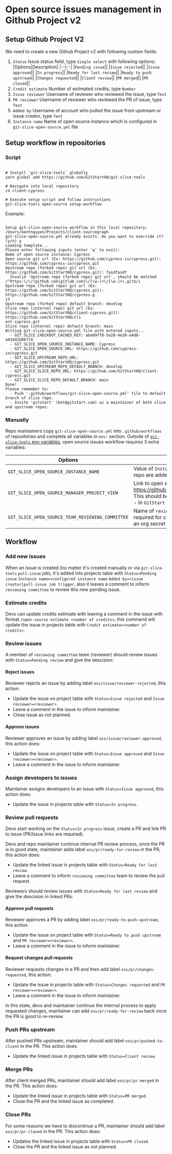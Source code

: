 # Open source issues management in Github Project v2

## Setup Github Project V2

We need to create a new Github Project v2 with following custom fields:

1. `Status`
   Issue status field, type `Single select` with following options:
   |Options|Description|
   |--|--|
   |`Pending issue`||
   |`Issue rejected`||
   |`Issue approved`||
   |`In progress`||
   |`Ready for last review`||
   |`Ready to push upstream`||
   |`Changes requested`||
   |`Client review`||
   |`PR merged`||
   |`PR closed`||
1. `Credit estimate`
   Number of estimated credits, type `Number`
1. `Issue reviewer`
   Username of reviewer who reviewed the issue, type `Text`
1. `PR reviewer`
   Username of reviewer who reviewed the PR of issue, type `Text`
1. `Added by`
   Username of account who pulled the issue from upstream or issue creator, type `Text`
1. `Instance name`
   Name of open source instance which is configured in `git-slice-open-source.yml` file

## Setup workflow in repositories

### Script

```shell

# Install `git-slice-tools` globally
yarn global add https://github.com/GitStartHQ/git-slice-tools

# Navigate into local repository
cd client-cypress

# Execute setup script and follow instructions
git-slice-tools open-source setup-workflow

```

Example:

```shell

Setup git-slice-open-source workflow in this local repository: /Users/kentnguyen/Projects/client-sourcegraph
git-slice-open-source.yml already exists. Do you want to override it? (y/n) y
Loading template...
Please enter following inputs (enter 'q' to exit):
Name of open source instance: Cypress
Open source git url (Ex: https://github.com/cypress-io/cypress.git): https://github.com/cypress-io/cypress.git
Upstream repo (forked repo) git url (Ex: https://github.com/GitStartHQ/cypress.git): fasdfasdf
  Invalid 'Upstream repo (forked repo) git url', should be matched /^https:\/\/(github.com|gitlab.com)\/[\w-]+\/[\w-]+\.git$/i
Upstream repo (forked repo) git url (Ex: https://github.com/GitStartHQ/cypress.git): https://github.com/GitStartHQ/cypress.g
it
Upstream repo (forked repo) default branch: develop
Slice repo (internal repo) git url (Ex: https://github.com/GitStartHQ/client-cypress.git): https://github.com/GitStartHQ/cli
ent-cypress.git
Slice repo (internal repo) default branch: main
Writing git-slice-open-source.yml file with entered inputs...
  - GIT_SLICE_CHECKOUT_CACHED_KEY: abe89ff8-5e28-4e38-a4d8-a91042b06774
  - GIT_SLICE_OPEN_SOURCE_INSTANCE_NAME: Cypress
  - GIT_SLICE_OPEN_SOURCE_URL: https://github.com/cypress-io/cypress.git
  - GIT_SLICE_UPSTREAM_REPO_URL: https://github.com/GitStartHQ/cypress.git
  - GIT_SLICE_UPSTREAM_REPO_DEFAULT_BRANCH: develop
  - GIT_SLICE_SLICE_REPO_URL: https://github.com/GitStartHQ/client-cypress.git
  - GIT_SLICE_SLICE_REPO_DEFAULT_BRANCH: main
Done!
Please remember to:
  - Push '.github/workflows/git-slice-open-source.yml' file to default branch of slice repo.
  - Invite 'gitstart' (bot@gitstart.com) as a maintainer of both slice and upstream repos.

```

### Manually

Repo maintainers copy `git-slice-open-source.yml` into `.github/workflows` of repositories and complete all variables in `env:` section. Outside of [`git-slice-tools` env variables](../README.md#environment-variables), open source issues workflow requires 3 extra variables:

| Options                                          | Description                                                                                                                                                                             |
| ------------------------------------------------ | --------------------------------------------------------------------------------------------------------------------------------------------------------------------------------------- |
| `GIT_SLICE_OPEN_SOURCE_INSTANCE_NAME`            | Value of `Instance name` field when issues from this repo are added into project                                                                                                        |
| `GIT_SLICE_OPEN_SOURCE_MANAGER_PROJECT_VIEW`     | Link to open source project. Ex: https://github.com/orgs/GitStartHQ/projects/5/views/1. This should be the same for all open source instances - In `GitStart` uses an org secret for it |
| `GIT_SLICE_OPEN_SOURCE_TEAM_REVIEWING_COMMITTEE` | Name of `reviewing committee` Github team, it's required for checking permissions - In `GitStart` uses an org secret for it                                                             |

## Workflow

### Add new issues

When an issue is created (no matter it's created manually or via `git-slice-tools` `pull-issue` job), it's added into projects table with `Status=Pending issue` `Instance name=<configured instance name` `Added by=<issue creator|pull-issue job trigger`, also it leaves a comment to inform `reviewing committee` to review this new pending issue.

### Estimate credits

Devs can update credits estimate with leaving a comment in the issue with format `/open-source estimate <number of credits>`, this command will update the issue in projects table with `Credit estimate=<number of credits>`.

### Review issues

A member of `reviewing committee` team (reviewer) should review issues with `Status=Pending review` and give the descision:

#### Reject issues

Reviewer rejects an issue by adding label `oss/issue/reviewer-rejected`, this action:

- Update the issue on project table with `Status=Issue rejected` and `Issue reviewer=<reviewer>`.
- Leave a comment in the issue to inform maintainer.
- Close issue as not planned.

#### Approve issues

Reviewer approves an issue by adding label `oss/issue/reviewer-approved`, this action does:

- Update the issue on project table with `Status=Issue approved` and `Issue reviewer=<reviewer>`.
- Leave a comment in the issue to inform maintainer.

### Assign developers to issues

Maintainer assigns developers to an issue with `Status=Issue approved`, this action does:

- Update the issue in projects table with `Status=In progress`.

### Review pull requests

Devs start working on the `Status=In progress` issue, create a PR and link PR to issue (PR/Issue links are required).

Devs and repo maintainer continue internal PR review process, once the PR is in good state, maintainer adds label `oss/pr/ready-for-review` in the PR, this action does:

- Update the linked issue in projects table with `Status=Ready for last review`.
- Leave a comment to inform `reviewing committee` team to review the pull request.

Reviewers should review issues with `Status=Ready for last review` and give the descision in linked PRs:

#### Approve pull requests

Reviewer approves a PR by adding label `oss/pr/ready-to-push-upstream`, this action:

- Update the issue on project table with `Status=Ready to push upstream` and `PR reviewer=<reviewer>`.
- Leave a comment in the issue to inform maintainer.

#### Request changes pull requests

Reviewer requests changes in a PR and then add label `oss/pr/changes-requested`, this action:

- Update the issue in projects table with `Status=Changes requested` and `PR reviewer=<reviewer>`.
- Leave a comment in the issue to inform maintainer.

In this state, devs and maintainer continue the internal process to apply requested changes, maintainer can add `oss/pr/ready-for-review` back once the PR is good to re-review.

### Push PRs upstream

After pushed PRs upstream, maintainer should add label `oss/pr/pushed-to-client` in the PR. This action does:

- Update the linked issue in projects table with `Status=Client review`.

### Merge PRs

After client merged PRs, maintainer should add label `oss/pr/pr-merged` in the PR. This action does:

- Update the linked issue in projects table with `Status=PR merged`.
- Close the PR and the linked issue as completed.

### Close PRs

For some reasons we have to discontinue a PR, maintainer should add label `oss/pr/pr-closed` in the PR. This action does:

- Updates the linked issue in projects table with `Status=PR closed`.
- Close the PR and the linked issue as not planned.
